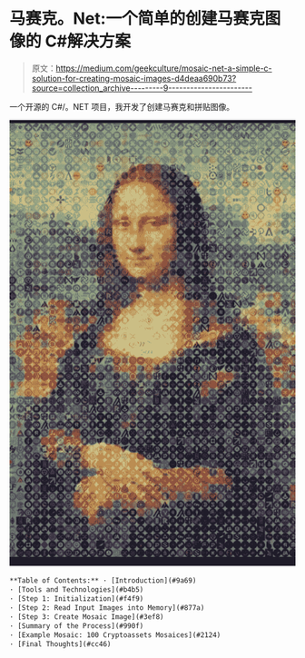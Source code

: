 # 马赛克。Net:一个简单的创建马赛克图像的 C#解决方案

> 原文：<https://medium.com/geekculture/mosaic-net-a-simple-c-solution-for-creating-mosaic-images-d4deaa690b73?source=collection_archive---------9----------------------->

一个开源的 C#/。NET 项目，我开发了创建马赛克和拼贴图像。

![](img/045f6a87e0af03b8af0ece17370f7e96.png)

```
**Table of Contents:** · [Introduction](#9a69)
· [Tools and Technologies](#b4b5)
· [Step 1: Initialization](#f4f9)
· [Step 2: Read Input Images into Memory](#877a)
· [Step 3: Create Mosaic Image](#3ef8)
· [Summary of the Process](#990f)
· [Example Mosaic: 100 Cryptoassets Mosaices](#2124)
· [Final Thoughts](#cc46)
```